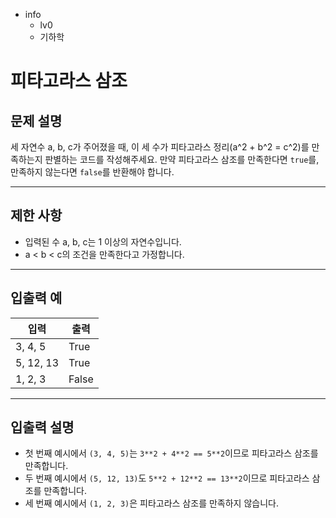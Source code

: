 - info
    - lv0
    - 기하학

# 피타고라스 삼조
## 문제 설명
세 자연수 a, b, c가 주어졌을 때, 이 세 수가 피타고라스 정리(a^2 + b^2 = c^2)를 만족하는지 판별하는 코드를 작성해주세요. 만약 피타고라스 삼조를 만족한다면 `true`를, 만족하지 않는다면 `false`를 반환해야 합니다.

---

## 제한 사항

- 입력된 수 a, b, c는 1 이상의 자연수입니다.
- a < b < c의 조건을 만족한다고 가정합니다.

---

## 입출력 예

| 입력         | 출력  |
| ------------ | ----- |
| 3, 4, 5      | True  |
| 5, 12, 13    | True  |
| 1, 2, 3      | False |

---

## 입출력 설명
- 첫 번째 예시에서 `(3, 4, 5)`는 `3**2 + 4**2 == 5**2`이므로 피타고라스 삼조를 만족합니다.
- 두 번째 예시에서 `(5, 12, 13)`도 `5**2 + 12**2 == 13**2`이므로 피타고라스 삼조를 만족합니다.
- 세 번째 예시에서 `(1, 2, 3)`은 피타고라스 삼조를 만족하지 않습니다.